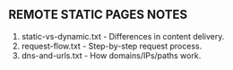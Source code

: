 REMOTE STATIC PAGES NOTES
-------------------------
1. static-vs-dynamic.txt - Differences in content delivery.
2. request-flow.txt      - Step-by-step request process.
3. dns-and-urls.txt     - How domains/IPs/paths work.